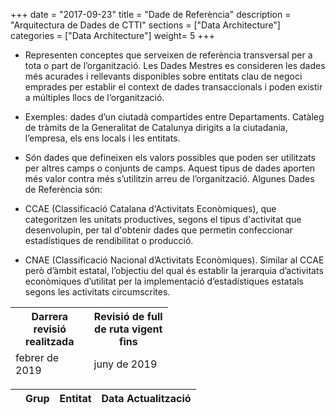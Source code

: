 +++
date        = "2017-09-23"
title       = "Dade de Referència"
description = "Arquitectura de Dades de CTTI"
sections    = ["Data Architecture"]
categories  = ["Data Architecture"]
weight= 5
+++

- Representen conceptes que serveixen de referència transversal per a tota o part de l’organització. 
Les Dades Mestres es consideren les dades més acurades i rellevants disponibles sobre entitats clau de negoci emprades per establir el context de dades transaccionals i poden existir a múltiples llocs de l‘organització. 

- Exemples: dades d’un ciutadà compartides entre Departaments. Catàleg de tràmits de la Generalitat de Catalunya dirigits a la ciutadania, l’empresa, els ens locals i les entitats.

- Són dades que defineixen els valors possibles que poden ser utilitzats per altres camps o conjunts de camps. Aquest tipus de dades aporten més valor contra més s’utilitzin arreu de l’organització.
Algunes Dades de Referència són:

- CCAE (Classificació Catalana d'Activitats Econòmiques), que categoritzen les unitats productives, segons el tipus d'activitat que desenvolupin, per tal d'obtenir dades que permetin confeccionar estadístiques de rendibilitat o producció.
- CNAE (Classificació Nacional d’Activitats Econòmiques). Similar al CCAE però d’àmbit estatal, l’objectiu del qual és establir la jerarquia d’activitats econòmiques d’utilitat per la implementació d’estadístiques estatals segons les activitats circumscrites. 


<link rel="stylesheet" type="text/css" href="https://cdn.datatables.net/1.10.18/css/jquery.dataTables.min.css">
<link rel="stylesheet" type="text/css" href="https://cdn.datatables.net/responsive/2.2.2/css/responsive.dataTables.min.css">
<link rel="stylesheet" type="text/css" href="https://canigo.ctti.gencat.cat/drafts/FullRuta20/tableStyle.css">
<script type="text/javascript" language="javascript" src="https://code.jquery.com/jquery-3.3.1.js"></script>
<script type="text/javascript" language="javascript" src="https://cdn.datatables.net/1.10.18/js/jquery.dataTables.min.js"></script>
<script type="text/javascript" language="javascript" src="https://cdn.datatables.net/responsive/2.2.2/js/dataTables.responsive.min.js"></script>


<table id="Revisio" class="display" style="width:50%">
        <thead>
            <tr>
                <th>Darrera revisió realitzada</th>
                <th> Revisió de full de ruta vigent fins</th>
             </tr>
	     <tr>
                <td>febrer de 2019 </td>
                <td>juny de 2019</td> 
             </tr>
        </thead>
</table>


<table id="DataArq" class="display" style="width:100%">
        <thead>
            <tr>
                <th></th>
                <th>Grup</th>
                <th>Entitat</th>
                <th>Data Actualització</th>
            </tr>
        </thead>
</table>

<script>

// Funció que dona format a la taula interna del Full de Ruta de CPD
function formatDataArq(d) {
    // `d` is the original data object for the row
    return '<table cellpadding="7" cellspacing="1" style="padding-left:50px;border-collapse:collapse;width:100%">'+
        '<tr>'+
            '<th>Metadades</th>'+
            '<th width="100">Òrgan Responsable</th>'+
            '<th width="100">Òrgan propietari</th>'+
            '<th width="100">Origen</th>'+
            '<th width="100">Darrera Actualització</th>'+
            '<th width="100">Període Actualització</th>'+
            '<th width="100">Classificació funcional</th>'+
            '<th width="100">Agrupació temàtica</th>'+
            '<th width="100">Tipus</th>'+
            '<th width="100">Visibilitat</th>'+
            '<th width="100">Nivell de seguretat</th>'+
            '<th width="100">Nivell de qualitat</th>'+
            '<th width="100">Identificador, Nom i Descripció</th>'+
            '<th width="100">Download</th>'+
        '</tr>'+
        '<tr>'+
            '<th style="border: 1px solid rgb(165, 165, 165);"></th>'+
            '<td>'+d.responsable+'</td>'+
            '<td>'+d.propietari+'</td>'+
            '<td>'+d.origen+'</td>'+
            '<td>'+d.data_actualitzacio+'</td>'+
            '<td>'+d.periode_actualitzacio+'</td>'+
            '<td>'+d.clasificacio_funcional+'</td>'+
            '<td>'+d.agrupacio_tematica+'</td>'+
            '<td>'+d.tipus+'</td>'+
            '<td>'+d.visibilitat+'</td>'+
            '<td>'+d.nivell_seguretat+'</td>'+
            '<td>'+d.nivell_qualitat+'</td>'+
            '<td>'+d.identificador+'</td>'+
            '<td><a href="/entitats/'+ d.download +'" download>download</td>'+
        '</tr>'+
        '<tr>'+
            '<th >Definició</th>'+
            '<td colspan="13">'+d.cpd1v1+'</td>'+
        '</tr>'+
    '</table>';
}
$(document).ready(function() {
    var taulaDataArq = $('#DataArq').DataTable( {
    "columnDefs": [
        { "width": "10%", "targets": 0 }
    ],
    "paging": false,
	"info" : false,
	"ordering": false,
	"responsive": {
            details: false
    	},
    	"language":{
	        	"search" : "<strong>Cerca:</strong> ",
		        "infoEmpty": "No hi ha registres",
	        	"zeroRecords": "No s'han trobat registres"
        },
        "ajax": "../dataarq/json/entitats.json",
        "columns": [
            {
                "className":      'details-control',
                "orderable":      false,
                "data":           null,
                "defaultContent": '',
	        "width": "10%"
            },
            { "data": "entitat",
	      "width": "30%" },
            { "data": "grup", 
	      "className":      'intern',
	      "width": "30%"
	    },
            { "data": "data_actualitzacio",
	      "width": "20%" }
        ],
        "order": [[1, 'asc']],
           "initComplete": function () {
            this.api().columns().every( function (col_index) {
                var column = this;
                if (col_index !==1 && col_index !==2){
	                	$("<p>&nbsp;</p>").appendTo($(column.header()));
	                	return;
                }
                var select = $('<select><option value=""></option></select>')
                    .appendTo( $(column.header()) )
                    .on( 'change', function () {
                        var val = $.fn.dataTable.util.escapeRegex(
                            $(this).val()
                        ); 
                        column
                            .search( val ? '^'+val+'$' : '', true, false )
                            .draw();
                    } ); 
                column.data().unique().sort().each( function ( d, j ) {
                    select.append( '<option value="'+d+'">'+d+'</option>' )
                } );
            } );
        }
    });
     // Add event listener for opening and closing details
    $('#DataArq tbody').on('click', 'td.details-control', function () {
        var tr = $(this).closest('tr');
        var row = taulaDataArq.row( tr );
        if ( row.child.isShown() ) {
            // This row is already open - close it
            row.child.hide();
            tr.removeClass('shown');
        }
        else {
            // Open this row
            row.child( formatDataArq(row.data()) ).show();
            tr.addClass('shown');
        }
    });
});
</script>
